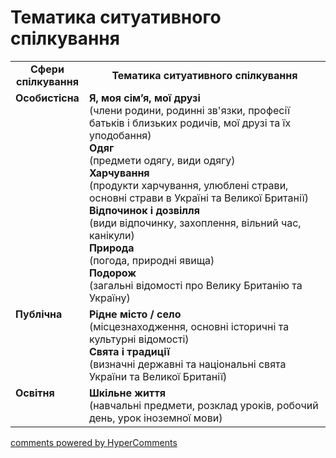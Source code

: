 <div id="hypercomments_widget" class="js-hypercomments-widget invisible"></div>

# Тематика ситуативного спілкування

<table>
  <tr>
    <td width="15%" align="center"><b>Сфери спілкування</b></td>
    <td width="85%" align="center"><b>Тематика ситуативного спілкування</b></td>
  </tr>
  <tr>
    <td width="15%" style="vertical-align:top !important;">
<b>Особистісна</b></td>
    <td width="35%" style="vertical-align:top !important;">
<b>Я, моя сім’я, мої друзі</b><br>
(члени родини, родинні зв'язки, професії батьків і близьких родичів, мої друзі та їх уподобання) <br>
<b>Одяг</b><br>
(предмети одягу, види одягу)<br>
<b>Харчування</b><br>
(продукти харчування, улюблені страви, основні страви в Україні та Великої Британії)<br>
<b>Відпочинок і дозвілля</b><br>
(види відпочинку, захоплення, вільний час, канікули)<br>
<b>Природа</b><br>
(погода, природні явища)<br>
<b>Подорож</b><br>
(загальні відомості про Велику Британію та Україну)<br>
</td>
  </tr>
<tr>
    <td width="15%" style="vertical-align:top !important;">
<b>Публічна</b></td>
    <td width="15%" style="vertical-align:top !important;">
<b>Рідне місто / село</b><br>
(місцезнаходження, основні історичні та культурні відомості)  <br>
<b>Свята і традиції</b> <br> 
(визначні державні та національні свята України та Великої Британії)</td>
</tr>
<tr>
    <td width="15%" style="vertical-align:top !important;">
<b>Освітня</b></td>
    <td width="15%" style="vertical-align:top !important;">
<b>Шкільне життя</b><br>
(навчальні предмети, розклад уроків, робочий день, урок іноземної мови)</td>
</tr>
</table>

<div class="js-hypercomments-container">
    <a href="http://hypercomments.com" class="hc-link" title="comments widget">comments powered by HyperComments</a>
</div>